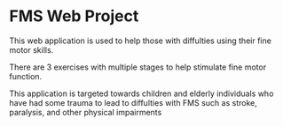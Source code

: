 # FMS Web Project
This web application is used to help those with diffulties using their fine motor skills.

There are 3 exercises with multiple stages to help stimulate fine motor function.

This application is targeted towards children and elderly individuals who have had some trauma to lead to diffulties with FMS such as stroke, paralysis, and other physical impairments 

